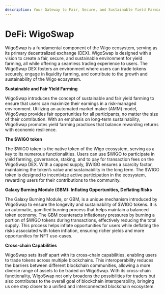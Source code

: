 ```yaml
---
description: Your Gateway to Fair, Secure, and Sustainable Yield Farming
---
```


# DeFi: WigoSwap

WigoSwap is a fundamental component of the Wigo ecosystem, serving as its primary decentralized exchange (DEX). WigoSwap is designed with a vision to create a fair, secure, and sustainable environment for yield farming, all while offering a seamless trading experience to users. The WigoSwap DEX fosters an environment where users can trade tokens securely, engage in liquidity farming, and contribute to the growth and sustainability of the Wigo ecosystem.



**Sustainable and Fair Yield Farming**

WigoSwap introduces the concept of sustainable and fair yield farming to ensure that users can maximize their earnings in a risk-managed environment. Utilizing an automated market maker (AMM) model, WigoSwap provides fair opportunities for all participants, no matter the size of their contribution. With an emphasis on long-term sustainability, WigoSwap promotes yield farming practices that balance rewarding returns with economic resilience.



**The $WIGO token**

The $WIGO token is the native token of the Wigo ecosystem, serving as a key to its numerous functionalities. Users can use $WIGO to participate in yield farming, governance, staking, and to pay for transaction fees on the WigoSwap DEX. With a capped supply, $WIGO ensures a scarcity factor, maintaining the token’s value and sustainability in the long term. The $WIGO token is designed to incentivize active participation in the ecosystem, rewarding users for their contributions to the community.



**Galaxy Burning Module (GBM): Inflating Opportunities, Deflating Risks**

The Galaxy Burning Module, or GBM, is a unique mechanism introduced by WigoSwap to ensure the longevity and sustainability of $WIGO tokens. It is an automatic, gamified burning process that helps maintain a balanced token economy. The GBM counteracts inflationary pressures by burning a portion of $WIGO tokens during transactions, effectively reducing the total supply. This process helps inflate opportunities for users while deflating the risks associated with token inflation, ensuring richer yields and more opportunities for NFT use-cases.



**Cross-chain Capabilities**

WigoSwap sets itself apart with its cross-chain capabilities, enabling users to trade tokens across multiple blockchains. This interoperability reduces the barriers between different blockchain communities, allowing a more diverse range of assets to be traded on WigoSwap. With its cross-chain functionality, WigoSwap not only broadens the possibilities for traders but also contributes to the overall goal of blockchain interoperability, bringing us one step closer to a unified and interconnected blockchain ecosystem.
